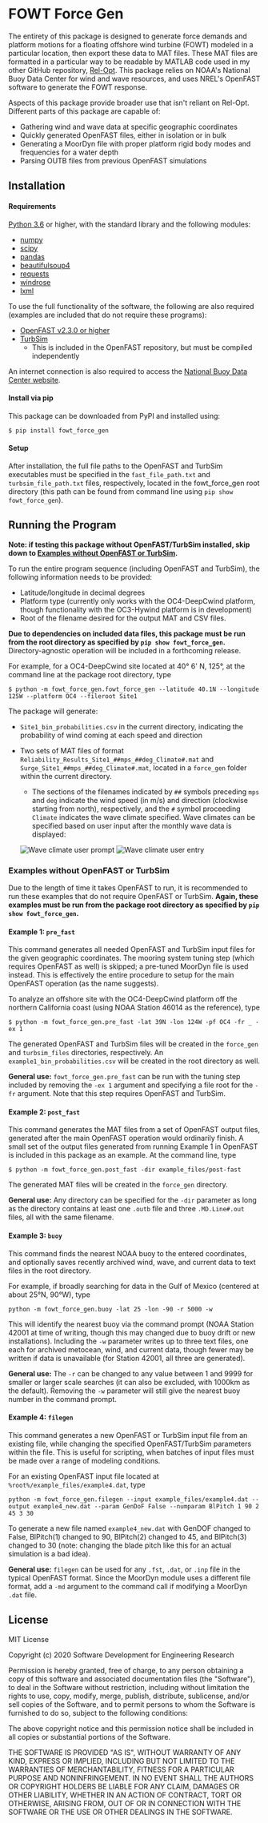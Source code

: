# FOWT Force Gen
The entirety of this package is designed to generate force demands and platform motions for a
floating offshore wind turbine (FOWT) modeled in a particular location, then export these data to MAT files. These MAT
 files are formatted in a particular way to be readable by MATLAB code used in my other GitHub repository, [Rel-Opt](https://github.com/michaelcdevin/Rel-Opt).
This package relies on NOAA's National Buoy Data Center for wind and wave resources, and uses NREL's OpenFAST software
to generate the FOWT response.

Aspects of this package provide broader use that isn't reliant on Rel-Opt. Different parts of this package are
capable of:
- Gathering wind and wave data at specific geographic coordinates
- Quickly generated OpenFAST files, either in isolation or in bulk
- Generating a MoorDyn file with proper platform rigid body modes and frequencies for a water depth
- Parsing OUTB files from previous OpenFAST simulations

## Installation

#### Requirements
[Python 3.6](https://www.python.org/downloads/) or higher, with the standard library and the following modules:
- [numpy](https://numpy.org/)
- [scipy](https://www.scipy.org/)
- [pandas](https://pandas.pydata.org/)
- [beautifulsoup4](https://www.crummy.com/software/BeautifulSoup/)
- [requests](https://realpython.com/python-requests/)
- [windrose](https://pypi.org/project/windrose/)
- [lxml](https://lxml.de/)

To use the full functionality of the software, the following are also required (examples are included that do not require
these programs):
- [OpenFAST v2.3.0 or higher](https://openfast.readthedocs.io/en/master/)
- [TurbSim](https://raf-openfast.readthedocs.io/en/docs-turbsim/source/user/turbsim/running_ts.html)
    - This is included in the OpenFAST repository, but must be compiled independently

An internet connection is also required to access the [National Buoy Data Center website](https://www.ndbc.noaa.gov/). 

#### Install via pip
This package can be downloaded from PyPI and installed using:

`$ pip install fowt_force_gen`

#### Setup
After installation, the full file paths to the OpenFAST and TurbSim executables must be specified in the
`fast_file_path.txt` and `turbsim_file_path.txt` files, respectively, located in the fowt_force_gen root directory
(this path can be found from command line using `pip show fowt_force_gen`).

## Running the Program
**Note: if testing this package without OpenFAST/TurbSim installed, skip down to
[Examples without OpenFAST or TurbSim](#examples-without-openfast-or-turbsim).**

To run the entire program sequence (including OpenFAST and TurbSim), the following information needs to be provided:
- Latitude/longitude in decimal degrees
- Platform type (currently only works with the OC4-DeepCwind platform, though functionality with the OC3-Hywind platform
is in development)
- Root of the filename desired for the output MAT and CSV files.

**Due to dependencies on included data files, this package must be run from the root directory as specified by
`pip show fowt_force_gen`.** Directory-agnostic operation will be included in a forthcoming release.

For example, for a OC4-DeepCwind site located at 40&deg; 6' N, 125&deg;, at the command line at the package root
 directory, type
 
`$ python -m fowt_force_gen.fowt_force_gen --latitude 40.1N --longitude 125W --platform OC4 --fileroot Site1`

The package will generate:
- `Site1_bin_probabilities.csv` in the current directory, indicating the probability of wind
coming at each speed and direction
- Two sets of MAT files of format
`Reliability_Results_Site1_##mps_##deg_Climate#.mat` and `Surge_Site1_##mps_##deg_Climate#.mat`, located in a
`force_gen` folder within the current directory.
    - The sections of the filenames indicated by `##` symbols preceding `mps` and `deg` indicate the wind speed (in m/s)
    and direction (clockwise starting from north), respectively, and the `#` symbol proceeding `Climate` indicates the
    wave climate specified. Wave climates can be specified based on user input after the monthly wave data is displayed:
    
    ![Wave climate user prompt](./src/pre-fast_cmd_1.png)
    ![Wave climate user entry](./src/pre-fast_cmd_2.png)


### Examples without OpenFAST or TurbSim
Due to the length of time it takes OpenFAST to run, it is recommended to run these examples that do not require
OpenFAST or TurbSim. **Again, these examples must be run from the package root directory as specified by
`pip show fowt_force_gen`.**

#### Example 1: `pre_fast`
This command generates all needed OpenFAST and TurbSim input files for the given geographic coordinates. The
mooring system tuning step (which requires OpenFAST as well) is skipped; a pre-tuned MoorDyn file is used instead.
This is effectively the entire procedure to setup for the main OpenFAST operation (as the name suggests).

To analyze an offshore site with the OC4-DeepCwind platform off the northern California coast (using NOAA Station 46014
as the reference), type

`$ python -m fowt_force_gen.pre_fast -lat 39N -lon 124W -pf OC4 -fr _ -ex 1`

The generated OpenFAST and TurbSim files will be created in the `force_gen` and `turbsim_files` directories,
respectively. An `example1_bin_probabilities.csv` will be created in the root directory as well.

**General use:** `fowt_force_gen.pre_fast` can be run with the tuning step included by removing the
`-ex 1` argument and specifying a file root for the `-fr` argument. Note that this step requires OpenFAST and TurbSim.

#### Example 2: `post_fast`
This command generates the MAT files from a set of OpenFAST output files, generated after the main OpenFAST operation
 would ordinarily finish. A small set of the output files generated from running Example 1 in OpenFAST is included in
 this package as an example. At the command line, type

`$ python -m fowt_force_gen.post_fast -dir example_files/post-fast`

The generated MAT files will be created in the `force_gen` directory.

**General use:** Any directory can be specified for the `-dir` parameter as long as the directory contains at least one
`.outb` file and three `.MD.Line#.out` files, all with the same filename.

#### Example 3: `buoy`
This command finds the nearest NOAA buoy to the entered coordinates, and optionally saves recently archived wind, wave,
and current data to text files in the root directory.

For example, if broadly searching for data in the Gulf of Mexico (centered at about 25&deg;N, 90&deg;W), type

`python -m fowt_force_gen.buoy -lat 25 -lon -90 -r 5000 -w`

This will identify the nearest buoy via the command prompt (NOAA Station 42001 at time of writing, though this may
changed due to buoy drift or new installations). Including the `-w` parameter writes up to three text files, one each
for archived metocean, wind, and current data, though fewer may be written if data is unavailable (for Station 42001,
all three are generated).

**General use:** The `-r` can be changed to any value between 1 and 9999 for smaller or larger scale searches (it can
also be excluded, with 1000km as the default). Removing the `-w` parameter will still give the nearest buoy number in
the command prompt.

#### Example 4: `filegen`
This command generates a new OpenFAST or TurbSim input file from an existing file, while changing the specified
OpenFAST/TurbSim parameters within the file. This is useful for scripting, when batches of input files must be made over
a range of modeling conditions.

For an existing OpenFAST input file located at `%root%/example_files/example4.dat`, type

`python -m fowt_force_gen.filegen --input example_files/example4.dat --output example4_new.dat --param GenDoF False
--numparam BlPitch 1 90 2 45 3 30`

To generate a new file named `example4_new.dat` with GenDOF changed to False, BlPitch(1) changed to 90, BlPitch(2)
changed to 45, and BlPitch(3) changed to 30 (note: changing the blade pitch like this for an actual simulation is a
bad idea).

**General use:** `filegen` can be used for any `.fst`, `.dat`, or `.inp` file in the typical OpenFAST format. Since the
MoorDyn module uses a different file format, add a `-md` argument to the command call if modifying a MoorDyn `.dat` file.

## License
MIT License

Copyright (c) 2020 Software Development for Engineering Research

Permission is hereby granted, free of charge, to any person obtaining a copy
of this software and associated documentation files (the "Software"), to deal
in the Software without restriction, including without limitation the rights
to use, copy, modify, merge, publish, distribute, sublicense, and/or sell
copies of the Software, and to permit persons to whom the Software is
furnished to do so, subject to the following conditions:

The above copyright notice and this permission notice shall be included in all
copies or substantial portions of the Software.

THE SOFTWARE IS PROVIDED "AS IS", WITHOUT WARRANTY OF ANY KIND, EXPRESS OR
IMPLIED, INCLUDING BUT NOT LIMITED TO THE WARRANTIES OF MERCHANTABILITY,
FITNESS FOR A PARTICULAR PURPOSE AND NONINFRINGEMENT. IN NO EVENT SHALL THE
AUTHORS OR COPYRIGHT HOLDERS BE LIABLE FOR ANY CLAIM, DAMAGES OR OTHER
LIABILITY, WHETHER IN AN ACTION OF CONTRACT, TORT OR OTHERWISE, ARISING FROM,
OUT OF OR IN CONNECTION WITH THE SOFTWARE OR THE USE OR OTHER DEALINGS IN THE
SOFTWARE.